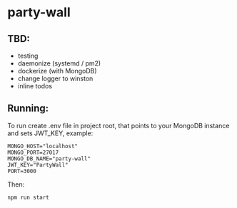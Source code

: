 # party-wall

## TBD:
- testing
- daemonize (systemd / pm2)
- dockerize (with MongoDB)
- change logger to winston
- inline todos

## Running:
To run create .env file in project root, that points to your MongoDB instance and sets JWT_KEY, example:

```
MONGO_HOST="localhost"
MONGO_PORT=27017
MONGO_DB_NAME="party-wall"
JWT_KEY="PartyWall"
PORT=3000
```

Then:
```
npm run start
```
